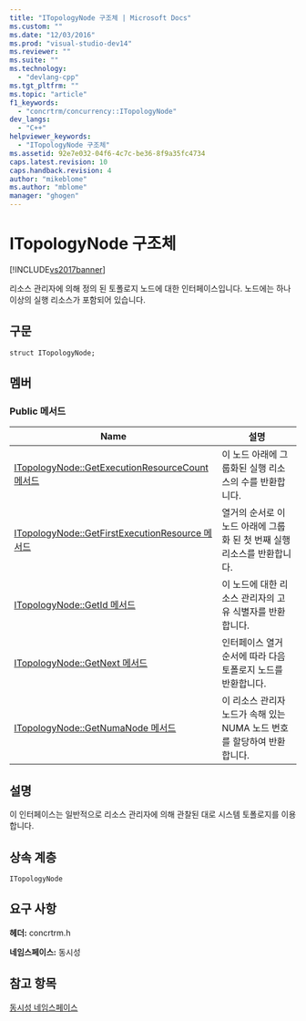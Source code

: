 ```yaml
---
title: "ITopologyNode 구조체 | Microsoft Docs"
ms.custom: ""
ms.date: "12/03/2016"
ms.prod: "visual-studio-dev14"
ms.reviewer: ""
ms.suite: ""
ms.technology: 
  - "devlang-cpp"
ms.tgt_pltfrm: ""
ms.topic: "article"
f1_keywords: 
  - "concrtrm/concurrency::ITopologyNode"
dev_langs: 
  - "C++"
helpviewer_keywords: 
  - "ITopologyNode 구조체"
ms.assetid: 92e7e032-04f6-4c7c-be36-8f9a35fc4734
caps.latest.revision: 10
caps.handback.revision: 4
author: "mikeblome"
ms.author: "mblome"
manager: "ghogen"
---
```

# ITopologyNode 구조체
[!INCLUDE[vs2017banner](../../../assembler/inline/includes/vs2017banner.md)]

리소스 관리자에 의해 정의 된 토폴로지 노드에 대한 인터페이스입니다.  노드에는 하나 이상의 실행 리소스가 포함되어 있습니다.  
  
## 구문  
  
```  
struct ITopologyNode;  
```  
  
## 멤버  
  
### Public 메서드  
  
|Name|설명|  
|----------|--------|  
|[ITopologyNode::GetExecutionResourceCount 메서드](../Topic/ITopologyNode::GetExecutionResourceCount%20Method.md)|이 노드 아래에 그룹화된 실행 리소스의 수를 반환합니다.|  
|[ITopologyNode::GetFirstExecutionResource 메서드](../Topic/ITopologyNode::GetFirstExecutionResource%20Method.md)|열거의 순서로 이 노드 아래에 그룹화 된 첫 번째 실행 리소스를 반환합니다.|  
|[ITopologyNode::GetId 메서드](../Topic/ITopologyNode::GetId%20Method.md)|이 노드에 대한 리소스 관리자의 고유 식별자를 반환합니다.|  
|[ITopologyNode::GetNext 메서드](../Topic/ITopologyNode::GetNext%20Method.md)|인터페이스 열거 순서에 따라 다음 토폴로지 노드를 반환합니다.|  
|[ITopologyNode::GetNumaNode 메서드](../Topic/ITopologyNode::GetNumaNode%20Method.md)|이 리소스 관리자 노드가 속해 있는 NUMA 노드 번호를 할당하여 반환합니다.|  
  
## 설명  
 이 인터페이스는 일반적으로 리소스 관리자에 의해 관찰된 대로 시스템 토폴로지를 이용합니다.  
  
## 상속 계층  
 `ITopologyNode`  
  
## 요구 사항  
 **헤더:** concrtrm.h  
  
 **네임스페이스:** 동시성  
  
## 참고 항목  
 [동시성 네임스페이스](../../../parallel/concrt/reference/concurrency-namespace.md)